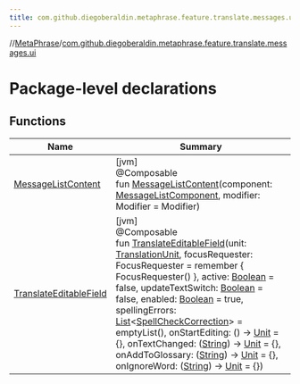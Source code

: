```yaml
---
title: com.github.diegoberaldin.metaphrase.feature.translate.messages.ui
---
```

//[MetaPhrase](../../index.html)/[com.github.diegoberaldin.metaphrase.feature.translate.messages.ui](index.html)



# Package-level declarations



## Functions


| Name | Summary |
|---|---|
| [MessageListContent](-message-list-content.html) | [jvm]<br>@Composable<br>fun [MessageListContent](-message-list-content.html)(component: [MessageListComponent](../com.github.diegoberaldin.metaphrase.feature.translate.messages.presentation/-message-list-component/index.html), modifier: Modifier = Modifier) |
| [TranslateEditableField](-translate-editable-field.html) | [jvm]<br>@Composable<br>fun [TranslateEditableField](-translate-editable-field.html)(unit: [TranslationUnit](../com.github.diegoberaldin.metaphrase.domain.project.data/-translation-unit/index.html), focusRequester: FocusRequester = remember { FocusRequester() }, active: [Boolean](https://kotlinlang.org/api/latest/jvm/stdlib/kotlin/-boolean/index.html) = false, updateTextSwitch: [Boolean](https://kotlinlang.org/api/latest/jvm/stdlib/kotlin/-boolean/index.html) = false, enabled: [Boolean](https://kotlinlang.org/api/latest/jvm/stdlib/kotlin/-boolean/index.html) = true, spellingErrors: [List](https://kotlinlang.org/api/latest/jvm/stdlib/kotlin.collections/-list/index.html)&lt;[SpellCheckCorrection](../com.github.diegoberaldin.metaphrase.domain.spellcheck/-spell-check-correction/index.html)&gt; = emptyList(), onStartEditing: () -&gt; [Unit](https://kotlinlang.org/api/latest/jvm/stdlib/kotlin/-unit/index.html) = {}, onTextChanged: ([String](https://kotlinlang.org/api/latest/jvm/stdlib/kotlin/-string/index.html)) -&gt; [Unit](https://kotlinlang.org/api/latest/jvm/stdlib/kotlin/-unit/index.html) = {}, onAddToGlossary: ([String](https://kotlinlang.org/api/latest/jvm/stdlib/kotlin/-string/index.html)) -&gt; [Unit](https://kotlinlang.org/api/latest/jvm/stdlib/kotlin/-unit/index.html) = {}, onIgnoreWord: ([String](https://kotlinlang.org/api/latest/jvm/stdlib/kotlin/-string/index.html)) -&gt; [Unit](https://kotlinlang.org/api/latest/jvm/stdlib/kotlin/-unit/index.html) = {}) |

